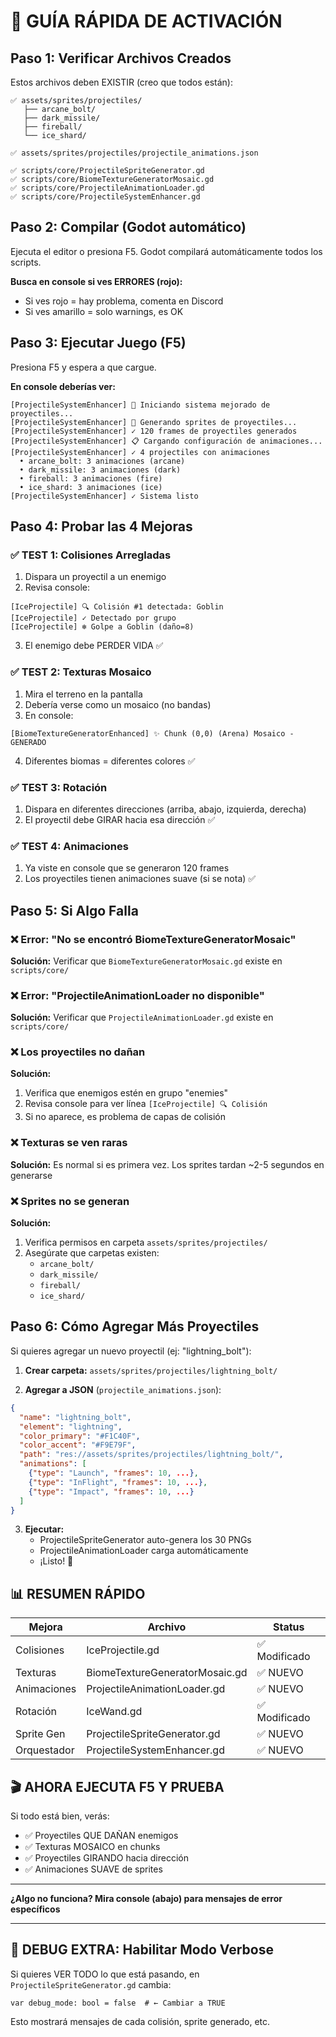 # 🚀 GUÍA RÁPIDA DE ACTIVACIÓN

## Paso 1: Verificar Archivos Creados

Estos archivos deben EXISTIR (creo que todos están):

```
✅ assets/sprites/projectiles/
   ├── arcane_bolt/
   ├── dark_missile/
   ├── fireball/
   └── ice_shard/

✅ assets/sprites/projectiles/projectile_animations.json

✅ scripts/core/ProjectileSpriteGenerator.gd
✅ scripts/core/BiomeTextureGeneratorMosaic.gd
✅ scripts/core/ProjectileAnimationLoader.gd
✅ scripts/core/ProjectileSystemEnhancer.gd
```

## Paso 2: Compilar (Godot automático)

Ejecuta el editor o presiona F5. Godot compilará automáticamente todos los scripts.

**Busca en console si ves ERRORES (rojo):**
- Si ves rojo = hay problema, comenta en Discord
- Si ves amarillo = solo warnings, es OK

## Paso 3: Ejecutar Juego (F5)

Presiona F5 y espera a que cargue.

**En console deberías ver:**

```
[ProjectileSystemEnhancer] 🚀 Iniciando sistema mejorado de proyectiles...
[ProjectileSystemEnhancer] 🎨 Generando sprites de proyectiles...
[ProjectileSystemEnhancer] ✓ 120 frames de proyectiles generados
[ProjectileSystemEnhancer] 📋 Cargando configuración de animaciones...
[ProjectileSystemEnhancer] ✓ 4 projectiles con animaciones
  • arcane_bolt: 3 animaciones (arcane)
  • dark_missile: 3 animaciones (dark)
  • fireball: 3 animaciones (fire)
  • ice_shard: 3 animaciones (ice)
[ProjectileSystemEnhancer] ✓ Sistema listo
```

## Paso 4: Probar las 4 Mejoras

### ✅ TEST 1: Colisiones Arregladas

1. Dispara un proyectil a un enemigo
2. Revisa console:
```
[IceProjectile] 🔍 Colisión #1 detectada: Goblin
[IceProjectile] ✓ Detectado por grupo
[IceProjectile] ❄️ Golpe a Goblin (daño=8)
```
3. El enemigo debe PERDER VIDA ✅

### ✅ TEST 2: Texturas Mosaico

1. Mira el terreno en la pantalla
2. Debería verse como un mosaico (no bandas)
3. En console:
```
[BiomeTextureGeneratorEnhanced] ✨ Chunk (0,0) (Arena) Mosaico - GENERADO
```
4. Diferentes biomas = diferentes colores ✅

### ✅ TEST 3: Rotación

1. Dispara en diferentes direcciones (arriba, abajo, izquierda, derecha)
2. El proyectil debe GIRAR hacia esa dirección ✅

### ✅ TEST 4: Animaciones

1. Ya viste en console que se generaron 120 frames
2. Los proyectiles tienen animaciones suave (si se nota) ✅

## Paso 5: Si Algo Falla

### ❌ Error: "No se encontró BiomeTextureGeneratorMosaic"

**Solución:** Verificar que `BiomeTextureGeneratorMosaic.gd` existe en `scripts/core/`

### ❌ Error: "ProjectileAnimationLoader no disponible"

**Solución:** Verificar que `ProjectileAnimationLoader.gd` existe en `scripts/core/`

### ❌ Los proyectiles no dañan

**Solución:** 
1. Verifica que enemigos estén en grupo "enemies"
2. Revisa console para ver línea `[IceProjectile] 🔍 Colisión`
3. Si no aparece, es problema de capas de colisión

### ❌ Texturas se ven raras

**Solución:** Es normal si es primera vez. Los sprites tardan ~2-5 segundos en generarse

### ❌ Sprites no se generan

**Solución:** 
1. Verifica permisos en carpeta `assets/sprites/projectiles/`
2. Asegúrate que carpetas existen:
   - `arcane_bolt/`
   - `dark_missile/`
   - `fireball/`
   - `ice_shard/`

## Paso 6: Cómo Agregar Más Proyectiles

Si quieres agregar un nuevo proyectil (ej: "lightning_bolt"):

1. **Crear carpeta:** `assets/sprites/projectiles/lightning_bolt/`

2. **Agregar a JSON** (`projectile_animations.json`):
```json
{
  "name": "lightning_bolt",
  "element": "lightning",
  "color_primary": "#F1C40F",
  "color_accent": "#F9E79F",
  "path": "res://assets/sprites/projectiles/lightning_bolt/",
  "animations": [
    {"type": "Launch", "frames": 10, ...},
    {"type": "InFlight", "frames": 10, ...},
    {"type": "Impact", "frames": 10, ...}
  ]
}
```

3. **Ejecutar:**
   - ProjectileSpriteGenerator auto-genera los 30 PNGs
   - ProjectileAnimationLoader carga automáticamente
   - ¡Listo! 🎉

## 📊 RESUMEN RÁPIDO

| Mejora | Archivo | Status |
|--------|---------|--------|
| Colisiones | IceProjectile.gd | ✅ Modificado |
| Texturas | BiomeTextureGeneratorMosaic.gd | ✅ NUEVO |
| Animaciones | ProjectileAnimationLoader.gd | ✅ NUEVO |
| Rotación | IceWand.gd | ✅ Modificado |
| Sprite Gen | ProjectileSpriteGenerator.gd | ✅ NUEVO |
| Orquestador | ProjectileSystemEnhancer.gd | ✅ NUEVO |

## 🎬 AHORA EJECUTA F5 Y PRUEBA

Si todo está bien, verás:
- ✅ Proyectiles QUE DAÑAN enemigos
- ✅ Texturas MOSAICO en chunks
- ✅ Proyectiles GIRANDO hacia dirección
- ✅ Animaciones SUAVE de sprites

---

**¿Algo no funciona? Mira console (abajo) para mensajes de error específicos**

---

## 🔧 DEBUG EXTRA: Habilitar Modo Verbose

Si quieres VER TODO lo que está pasando, en `ProjectileSpriteGenerator.gd` cambia:

```gdscript
var debug_mode: bool = false  # ← Cambiar a TRUE
```

Esto mostrará mensajes de cada colisión, sprite generado, etc.
